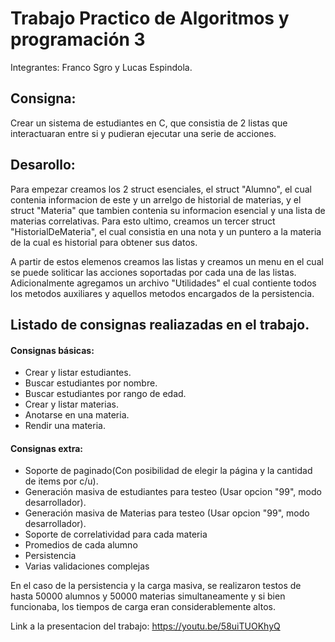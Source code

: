 # Trabajo Practico de Algoritmos y programación 3
Integrantes: Franco Sgro y Lucas Espindola.

## Consigna:

Crear un sistema de estudiantes en C, que consistia de 2 listas que interactuaran entre si y pudieran ejecutar una serie de acciones.

## Desarollo:

Para empezar creamos los 2 struct esenciales, el struct "Alumno", el cual contenia informacion de este y un arrelgo de historial de materias, y el struct "Materia" que tambien contenia su informacion esencial y una lista de materias correlativas. Para esto ultimo, creamos un tercer struct "HistorialDeMateria", el cual consistia en una nota y un puntero a la materia de la cual es historial para obtener sus datos. 

A partir de estos elemenos creamos las listas y creamos un menu en el cual se puede soliticar las acciones soportadas por cada una de las listas. Adicionalmente agregamos un archivo "Utilidades" el cual contiente todos los metodos auxiliares y aquellos metodos encargados de la persistencia.

## Listado de consignas realiazadas en el trabajo.

#### Consignas básicas:
* Crear y listar estudiantes.
* Buscar estudiantes por nombre.
* Buscar estudiantes por rango de edad.
* Crear y listar materias.
* Anotarse en una materia.
* Rendir una materia.

#### Consignas extra:
* Soporte de paginado(Con posibilidad de elegir la página y la cantidad de items por c/u).
* Generación masiva de estudiantes para testeo (Usar opcion "99", modo desarrollador).
* Generación masiva de Materias para testeo (Usar opcion "99", modo desarrollador).
* Soporte de correlatividad para cada materia
* Promedios de cada alumno
* Persistencia
* Varias validaciones complejas

En el caso de la persistencia y la carga masiva, se realizaron testos de hasta 50000 alumnos y 50000 materias simultaneamente y si bien funcionaba, los tiempos de carga eran considerablemente altos.

Link a la presentacion del trabajo:
https://youtu.be/58uiTUOKhyQ
